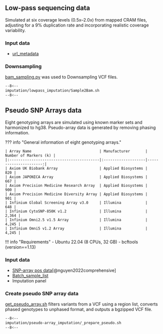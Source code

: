 ## Low-pass sequencing data

Simulated at six coverage levels (0.5x–2.0x) from mapped CRAM files, adjusting for a 9% duplication rate and incorporating realistic coverage variability.

### Input data

- [url_metadata]()

### Downsampling 


[bam_sampling.py][4] was used to Downsampling VCF files.

```bash linenums="1"
--8<--
imputation/lowpass_imputation/Sample2Bam.sh
--8<--
```

## Pseudo SNP Arrays data

Eight genotyping arrays are simulated using known marker sets and harmonized to hg38. Pseudo-array data is generated by removing phasing information.

??? info "General information of eight genotyping arrays."

    | Array Name                               | Manufacturer       | Number of Markers (k) |
    |:-----------------------------------------|:-------------------|----------------------:|
    | Axiom UK Biobank Array                   | Applied Biosystems |                   820 |
    | Axiom JAPONICA Array                     | Applied Biosystems |                   667 |
    | Axiom Precision Medicine Research Array  | Applied Biosystems |                   900 |
    | Axiom Precision Medicine Diversity Array | Applied Biosystems |                   901 |
    | Infinium Global Screening Array v3.0     | Illumina           |                   648 |
    | Infinium CytoSNP-850K v1.2               | Illumina           |                 2,364 |
    | Infinium Omni2.5 v1.5 Array              | Illumina           |                 4,245 |
    | Infinium Omni5 v1.2 Array                | Illumina           |                 4,245 |


!!! info "Requirements"
    - Ubuntu 22.04 (8 CPUs, 32 GB)
    - bcftools (version==1.13)

### Input data
- [SNP-array pos data][3][@nguyen2022comprehensive]
- [Batch_sample_list][2]
- Imputation panel


### Create pseudo SNP array data

[get_pseudo_array.sh][5] filters variants from a VCF using a region list, converts phased genotypes to unphased format, and outputs a bgzipped VCF file.

```bash linenums="1"
--8<--
imputation/pseudo-array_imputation/_prepare_pseudo.sh
--8<--
```


[2]: https://github.com/KTest-VN/lps_paper/tree/main/support_data/sample_list
[3]: https://github.com/KTest-VN/lps_paper/tree/main/support_data/input_array
[4]: https://github.com/KTest-VN/lps_paper/blob/main/imputation/lowpass_imputation/bin/bam_sampling.py
[5]: https://github.com/KTest-VN/lps_paper/blob/main/imputation/pseudo-array_imputation/bin/get_pseudo_array.sh